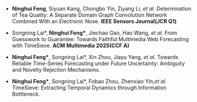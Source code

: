 - <strong>Ninghui Feng</strong>, Siyuan Kang, Chongbo Yin, Ziyang Li, <em>et al.</em> Determination of Tea Quality: A Separate Domain Graph Convolution Network Combined With an Electronic Nose. <strong>IEEE Sensors Journal(JCR Q1)</strong>  

- Songning Lai*, <strong>Ninghui Feng*</strong>, Jiechao Gao, Hao Wang, <em>et al.</em> From Guesswork to Guarantee: Towards Faithful Multimedia Web Forecasting with TimeSieve. <strong>ACM Multimedia 2025(CCF A)</strong>  

- <strong>Ninghui Feng*</strong>, Songning Lai*, Xin Zhou, Jiayu Yang, <em>et al.</em> Towards Reliable Time-Series Forecasting under Future Uncertainty: Ambiguity and Novelty Rejection Mechanisms.

- <strong>Ninghui Feng*</strong>, Songning Lai*, Fobao Zhou, Zhenxiao Yin,<em>et al.</em> TimeSieve: Extracting Temporal Dynamics through Information Bottleneck.
